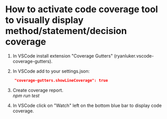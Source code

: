 # How to activate code coverage tool to visually display method/statement/decision coverage

1. In VSCode install extension "Coverage Gutters" (ryanluker.vscode-coverage-gutters).

2. In VSCode add to your settings.json:<br>
```json
    "coverage-gutters.showLineCoverage": true
```

3. Create coverage report.<br>
*npm run test*

4. In VSCode click on "Watch" left on the bottom blue bar to display code coverage.



